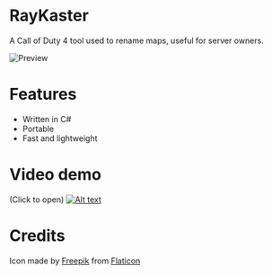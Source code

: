 # RayKaster
A Call of Duty 4 tool used to rename maps, useful for server owners.

![Preview](https://i.imgur.com/NbJZUfu.png)

# Features
- Written in C#
- Portable
- Fast and lightweight

# Video demo
(Click to open)
[![Alt text](https://img.youtube.com/vi/MoF-bUEQX-4/0.jpg)](https://youtu.be/MoF-bUEQX-4)

# Credits
Icon made by [Freepik](http://www.freepik.com/) from [Flaticon](https://www.flaticon.com/)
